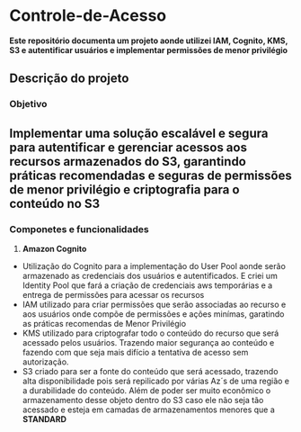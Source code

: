 # Controle-de-Acesso
**Este repositório documenta um projeto aonde utilizei IAM, Cognito, KMS, S3 e autentificar usuários e implementar permissões de menor privilégio**  

## Descrição do projeto

### Objetivo
Implementar uma solução escalável e segura para autentificar e gerenciar acessos aos recursos armazenados do S3, garantindo práticas recomendadas e seguras de permissões de menor privilégio e criptografia para o conteúdo no S3
---
### Componetes e funcionalidades 
1. **Amazon Cognito**
- Utilização do Cognito para a implementação do User Pool aonde serão armazenado as credenciais dos usuários e autentificados. E criei um Identity Pool que fará a criação de credenciais aws temporárias e a entrega de permissões para acessar os recursos
- IAM utilizado para criar permissões que serão associadas ao recurso e aos usuários onde compõe de permissões e ações minímas, garatindo as práticas recomendas de Menor Privilégio
- KMS utilizado para criptografar todo o conteúdo do recurso que será acessado pelos usuários. Trazendo maior segurança ao conteúdo e fazendo com que seja mais difício a tentativa de acesso sem autorização.
- S3 criado para ser a fonte do conteúdo que será acessado, trazendo alta disponibilidade pois será repilicado por várias Az´s de uma região e a durabilidade do conteúdo. Além de poder ser muito econômico o armazenamento desse objeto dentro do S3 caso ele não seja tão acessado e esteja em camadas de armazenamentos menores que a **STANDARD**
